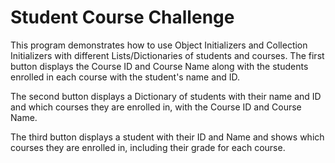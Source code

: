 <h1>Student Course Challenge</h1>

<p>This program demonstrates how to use Object Initializers and Collection Initializers with different Lists/Dictionaries of students and courses. The first button displays the Course ID and Course Name along with the students enrolled in each course with the student's name and ID.</p>

<p>The second button displays a Dictionary of students with their name and ID and which courses they are enrolled in, with the Course ID and Course Name.</p>

<p>The third button displays a student with their ID and Name and shows which courses they are enrolled in, including their grade for each course.</p>
